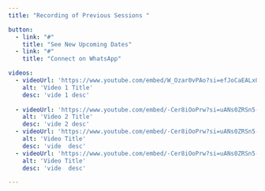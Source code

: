 ```yaml
---
title: "Recording of Previous Sessions "

button:
  - link: "#"
    title: "See New Upcoming Dates"
  - link: "#"
    title: "Connect on WhatsApp"

videos: 
  - videoUrl: 'https://www.youtube.com/embed/W_Ozar0vPAo?si=efJoCaEALx0J7d36'
    alt: 'Video 1 Title'
    desc: 'vide 1 desc'
    
  - videoUrl: 'https://www.youtube.com/embed/-Cer8iOoPrw?si=uANs0ZRSn5-8_3p-'
    alt: 'Video 2 Title'
    desc: 'vide 2 desc'
  - videoUrl: 'https://www.youtube.com/embed/-Cer8iOoPrw?si=uANs0ZRSn5-8_3p-'
    alt: 'Video Title'
    desc: 'vide  desc'
  - videoUrl: 'https://www.youtube.com/embed/-Cer8iOoPrw?si=uANs0ZRSn5-8_3p-'
    alt: 'Video Title'
    desc: 'vide  desc'

---
```

